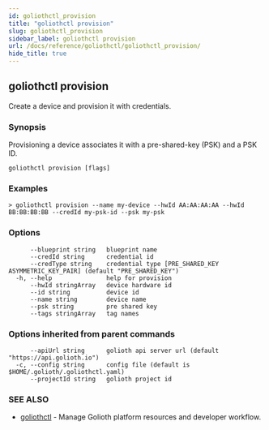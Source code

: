 ```yaml
---
id: goliothctl_provision
title: "goliothctl provision"
slug: goliothctl_provision
sidebar_label: goliothctl provision
url: /docs/reference/goliothctl/goliothctl_provision/
hide_title: true
---
```

## goliothctl provision

Create a device and provision it with credentials.

### Synopsis

Provisioning a device associates it with a pre-shared-key (PSK) and a PSK ID.

```
goliothctl provision [flags]
```

### Examples

```
> goliothctl provision --name my-device --hwId AA:AA:AA:AA --hwId BB:BB:BB:BB --credId my-psk-id --psk my-psk
```

### Options

```
      --blueprint string   blueprint name
      --credId string      credential id
      --credType string    credential type [PRE_SHARED_KEY ASYMMETRIC_KEY_PAIR] (default "PRE_SHARED_KEY")
  -h, --help               help for provision
      --hwId stringArray   device hardware id
      --id string          device id
      --name string        device name
      --psk string         pre shared key
      --tags stringArray   tag names
```

### Options inherited from parent commands

```
      --apiUrl string      golioth api server url (default "https://api.golioth.io")
  -c, --config string      config file (default is $HOME/.golioth/.goliothctl.yaml)
      --projectId string   golioth project id
```

### SEE ALSO

* [goliothctl](/reference/command-line-tools/goliothctl)	 - Manage Golioth platform resources and developer workflow.

